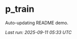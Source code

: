 # p_train

Auto-updating README demo.

<!--START_SECTION:status-->
_Last run: 2025-09-11 05:33 UTC_
<!--END_SECTION:status-->






























































































































































































































































































































































































































































